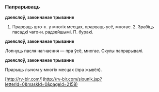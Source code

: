 ### Папрарываць
**дзеяслоў, закончанае трыванне**

1. Прарваць што-н. у многіх месцах, прарваць усё, многае. 2. Зрабіць пасадкі чаго-н. радзейшымі. П. буракі.

**дзеяслоў, закончанае трыванне**

Лопнуць пасля нагнаення — пра ўсё, многае. Скулы папрарывалі.

**дзеяслоў, закончанае трыванне**

Прарыць лычом у многіх месцах (пра жывёл).

<a rel="author">[http://rv-blr.com/](http://rv-blr.com/slounik.jsp?letterId=0&maskId=0&pageId=2158)</a>
